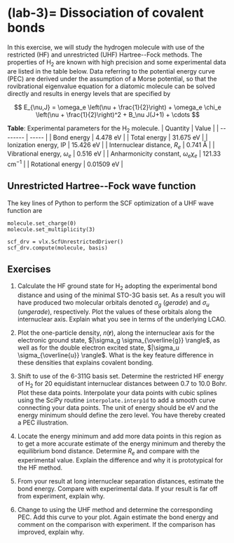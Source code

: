 (lab-3)=
Dissociation of covalent bonds
==============================

In this exercise, we will study the hydrogen molecule with use of the restricted (HF) and unrestricted (UHF) Hartree--Fock methods. The properties of H$_2$ are known with high precision and some experimental data are listed in the table below. Data referring to the potential energy curve (PEC) are derived under the assumption of a Morse potential, so that the rovibrational eigenvalue equation for a diatomic molecule can be solved directly and results in energy levels that are specified by

$$
E_{\nu,J} = \omega_e \left(\nu + \frac{1}{2}\right) + 
\omega_e \chi_e \left(\nu + \frac{1}{2}\right)^2 +
B_\nu J(J+1) + \cdots 
$$

**Table**: Experimental parameters for the H$_2$ molecule.
| Quantity | Value |
| -------- | ----- |
| Bond energy | 4.478 eV |
| Total energy | 31.675 eV |
| Ionization energy, IP | 15.426 eV |
| Internuclear distance, $R_e$ | 0.741 Å |
| Vibrational energy, $\omega_e$ | 0.516 eV |
| Anharmonicity constant, $\omega_e \chi_e$ | 121.33 cm$^{-1}$ |
| Rotational energy | 0.01509 eV |


Unrestricted Hartree--Fock wave function
----------------------------------------
The key lines of Python to perform the SCF optimization of a UHF wave function are
```
molecule.set_charge(0)
molecule.set_multiplicity(3)

scf_drv = vlx.ScfUnrestrictedDriver()
scf_drv.compute(molecule, basis)
```

Exercises
---------

1. Calculate the HF ground state for H$_2$ adopting the experimental bond distance and using of the minimal STO-3G basis set. As a result you will have produced two molecular orbitals denoted $\sigma_g$ (*gerade*) and $\sigma_u$ (*ungerade*), respectively. Plot the values of these orbitals along the internuclear axis. Explain what you see in terms of the underlying LCAO.

2. Plot the one-particle density, $n(\mathbf{r})$, along the internuclear axis for the electronic ground state, $|\sigma_g \sigma_{\overline{g}} \rangle$, as well as for the double electron excited state, $|\sigma_u \sigma_{\overline{u}} \rangle$. What is the key feature difference in these densities that explains covalent bonding.

3. Shift to use of the 6-311G basis set. Determine the restricted HF energy of H$_2$ for 20 equidistant internuclear distances between 0.7 to 10.0 Bohr. Plot these data points. Interpolate your data points with cubic splines using the SciPy routine `interpolate.interp1d` to add a smooth curve connecting your data points. The unit of energy should be eV and the energy minimum should define the zero level. You have thereby created a PEC illustration.

4. Locate the energy minimum and add more data points in this region as to get a more accurate estimate of the energy minimum and thereby the equilibrium bond distance. Determine $R_e$ and compare with the experimental value. Explain the difference and why it is prototypical for the HF method.

5. From your result at long internuclear separation distances, estimate the bond energy. Compare with experimental data. If your result is far off from experiment, explain why.

6. Change to using the UHF method and determine the corresponding PEC. Add this curve to your plot. Again estimate the bond energy and comment on the comparison with experiment. If the comparison has improved, explain why.
